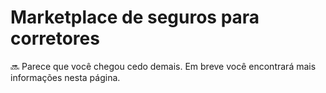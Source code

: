 # Marketplace de seguros para corretores




🔜 Parece que você chegou cedo demais. Em breve você encontrará mais informações nesta página.


